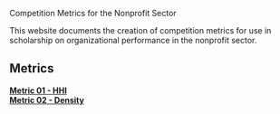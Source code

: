 Competition Metrics for the Nonprofit Sector

This website documents the creation of competition metrics for use in scholarship on organizational performance in the nonprofit sector. 

## Metrics 

[**Metric 01 - HHI**](metrics/metric-01-hhi.html)  
[**Metric 02 - Density**]()  
